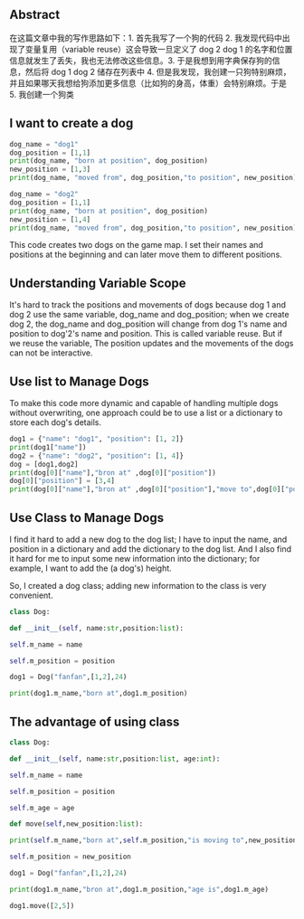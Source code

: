 ## Abstract

在这篇文章中我的写作思路如下：1. 首先我写了一个狗的代码 2. 我发现代码中出现了变量复用（variable reuse）这会导致一旦定义了 dog 2 dog 1 的名字和位置信息就发生了丢失，我也无法修改这些信息。3. 于是我想到用字典保存狗的信息，然后将 dog 1 dog 2 储存在列表中 4. 但是我发现，我创建一只狗特别麻烦，并且如果哪天我想给狗添加更多信息（比如狗的身高，体重）会特别麻烦。于是 5. 我创建一个狗类

## I want to create a dog
```python
dog_name = "dog1"
dog_position = [1,1]
print(dog_name, "born at position", dog_position)
new_position = [1,3]
print(dog_name, "moved from", dog_position,"to position", new_position)

dog_name = "dog2"
dog_position = [1,1]
print(dog_name, "born at position", dog_position)
new_position = [1,4]
print(dog_name, "moved from", dog_position,"to position", new_position)
```

This code creates two dogs on the game map. I set their names and positions at the beginning and can later move them to different positions.

## Understanding Variable Scope
It's hard to track the positions and movements of dogs because dog 1 and dog 2 use the same variable, dog_name and dog_position; when we create dog 2, the dog_name and dog_position will change from dog 1's name and position to dog'2's name and position. This is called variable reuse. But if we reuse the variable, The position updates and the movements of the dogs can not be interactive.

## Use list to Manage Dogs
To make this code more dynamic and capable of handling multiple dogs without overwriting, one approach could be to use a list or a dictionary to store each dog's details.

```python
dog1 = {"name": "dog1", "position": [1, 2]}
print(dog1["name"])
dog2 = {"name": "dog2", "position": [1, 4]}
dog = [dog1,dog2]
print(dog[0]["name"],"bron at" ,dog[0]["position"])
dog[0]["position"] = [3,4]
print(dog[0]["name"],"bron at" ,dog[0]["position"],"move to",dog[0]["position"])

```

## Use Class to Manage Dogs
I find it hard to add a new dog to the dog list; I have to input the name, and position in a dictionary and add the dictionary to the dog list. And I also find it hard for me to input some new information into the dictionary; for example, I want to add the (a dog's) height.

So, I created a dog class; adding new information to the class is very convenient.

```python
class Dog:

def __init__(self, name:str,position:list):

self.m_name = name

self.m_position = position

dog1 = Dog("fanfan",[1,2],24)

print(dog1.m_name,"born at",dog1.m_position)

```

## The advantage of using class 

```python
class Dog:

def __init__(self, name:str,position:list, age:int):

self.m_name = name

self.m_position = position

self.m_age = age

def move(self,new_position:list):

print(self.m_name,"born at",self.m_position,"is moving to",new_position)

self.m_position = new_position

dog1 = Dog("fanfan",[1,2],24)

print(dog1.m_name,"bron at",dog1.m_position,"age is",dog1.m_age)

dog1.move([2,5])
```
